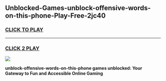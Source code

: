 
## Unblocked-Games-unblock-offensive-words-on-this-phone-Play-Free-2jc40
<h3>
<a href="https://premium76.site?title=unblock-offensive-words-on-this-phone&ref=12A">CLICK TO PLAY</a></h3>
<hr>

<h3>
<a href="https://premium76.site?title=unblock-offensive-words-on-this-phone&ref=12A">CLICK 2 PLAY</a>
  
</h3>

<a href="https://premium76.site?title=unblock-offensive-words-on-this-phone&ref=12A"><img src="https://clearcache.store/games.png"></a>


**unblock-offensive-words-on-this-phone games unblocked: Your Gateway to Fun and Accessible Online Gaming**
